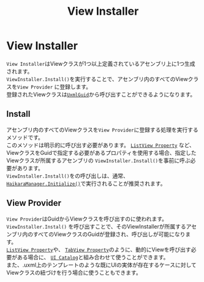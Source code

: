 ﻿---
title: View Installer
---

# View Installer

`View Installer`はViewクラスが1つ以上定義されているアセンブリ上に1つ生成されます。  
`ViewInstaller.Install()`を実行することで、アセンブリ内のすべてのViewクラスを`View Provider`
に登録します。  
登録されたViewクラスは[`UxmlGuid`](view-source-generation.md#UxmlGuid)から呼び出すことができるようになります。

## Install

アセンブリ内のすべてのViewクラスを`View Provider`に登録する処理を実行するメソッドです。  
このメソッドは明示的に呼び出す必要があります。
[`ListView Property`](../../bindable-properties/list-vew-property)
など、ViewクラスをGuidで指定する必要があるプロパティを使用する場合、指定したViewクラスが所属するアセンブリの
`ViewInstaller.Install()`を事前に呼ぶ必要があります。  
`ViewInstaller.Install()`をの呼び出しは、通常、[`HaikaraManager.Initialize()`](../haikara-manager)で実行されることが推奨されます。

## View Provider

`View Provider`はGuidからViewクラスを呼び出すのに使われます。  
`ViewInstaller.Instal()`
を呼び出すことで、そのViewInstallerが所属するアセンブリ内のすべてのViewクラスのGuidが登録され、呼び出しが可能になります。  
[`ListView Property`](../bindable-properties/list-vew-property.md)や、
[`TabView Property`](../bindable-properties/tab-view-property.md)のように、動的にViewを呼び出す必要がある場合に、
[`UI Catalog`](../source-generation/ui-catalog.md)と組み合わせて使うことができます。  
また、.uxml上のテンプレートのような既にUIの実体が存在するケースに対してViewクラスの紐づけを行う場合に使うこともできます。  

